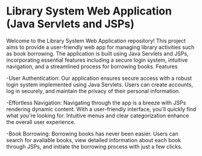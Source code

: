 # Library System Web Application (Java Servlets and JSPs)

Welcome to the Library System Web Application repository! This project aims to provide a user-friendly web app for managing library activities such as book borrowing. The application is built using Java Servlets and JSPs, incorporating essential features including a secure login system, intuitive navigation, and a streamlined process for borrowing books.
Features

-User Authentication: Our application ensures secure access with a robust login system implemented using Java Servlets. Users can create accounts, log in securely, and maintain the privacy of their personal information.

-Effortless Navigation: Navigating through the app is a breeze with JSPs rendering dynamic content. With a user-friendly interface, you'll quickly find what you're looking for. Intuitive menus and clear categorization enhance the overall user experience.

-Book Borrowing: Borrowing books has never been easier. Users can search for available books, view detailed information about each book through JSPs, and initiate the borrowing process with just a few clicks.
